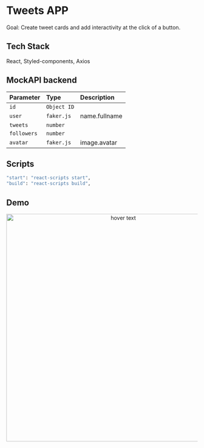# Tweets APP

Goal: Create tweet cards and add interactivity at the click of a button.

## Tech Stack

React, Styled-components, Axios

## MockAPI backend

| Parameter   | Type        | Description   |
| :---------- | :---------- | :------------ |
| `id`        | `Object ID` |               |
| `user`      | `faker.js`  | name.fullname |
| `tweets`    | `number`    |               |
| `followers` | `number`    |               |
| `avatar`    | `faker.js`  | image.avatar  |

## Scripts

```bash
"start": "react-scripts start",
"build": "react-scripts build",
```

## Demo

<p align="center" flexDirection="row">
  <img src="./src/images/demo.gif" width="600" title="hover text">
</p>
